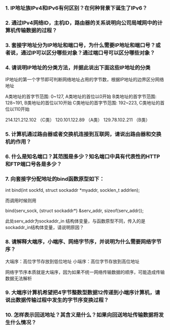 ### 1. IP地址族IPv4和IPv6有何区别？在何种背景下诞生了IPv6？

### 2. 通过IPv4网络ID，主机ID，路由器的关系说明向公司局域网中的计算机传输数据的过程？

### 3. 套接字地址分为IP地址和端口号，为什么需要IP地址和端口号？或者说，通过IP可以区分哪些对象？通过端口号可以区分哪些对象？
	
	
### 4. 请说明IP地址的分类方法，并据此说出下面这些IP地址的分类

IP地址的第一个字节即可判断网络地址占用的字节数，根据IP地址的边界区分网络地址

A类地址的首字节范围: 0~127, A类地址的首位以0开始
B类地址的首字节范围: 128~191, B类地址的首位以10开始
C类地址的首字节范围: 192~223, C类地址的首位以110开始

214.121.212.102 （C类）
120.101.122.89  （A类）
129.78.102.211  （B类）
	
### 5. 计算机通过路由器或者交换机连接到互联网，请说出路由器和交换机的作用？


### 6. 什么是知名端口？其范围是多少？知名端口中具有代表性的HTTP和FTP端口号各是多少？
	
### 7. 向套接字分配地址的bind函数原型如下：

int bind(int sockfd, struct sockaddr *myaddr, socklen_t addrlen);

而调用时候则用

bind(serv_sock, (struct sockaddr*) &serv_addr, sizeof(serv_addr));

此处serv_addr为sockaddr_in 结构体变量，与函数原型不同，传入的是sockaddr_in结构体变量，请说明原因？

### 8. 请解释大端序，小端序、网络字节序，并说明为什么需要网络字节序？

大端序：高位字节存放到低位地址
小端序：高位字节存放到高位地址

网络字节序本质就是大端序，因为如果不统一网络传输数据的顺序，可能造成传输数据无法解析

### 9. 大端序计算机希望把4字节整数型数据12传递到小端序计算机，请说出数据传输过程中发生的字节序变换过程？


### 10. 怎样表示回送地址？其含义是什么？如果向回送地址传输数据将发生什么情况？


